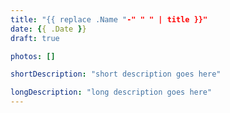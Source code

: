 ```yaml
---
title: "{{ replace .Name "-" " " | title }}"
date: {{ .Date }}
draft: true

photos: []

shortDescription: "short description goes here"

longDescription: "long description goes here"
---
```

